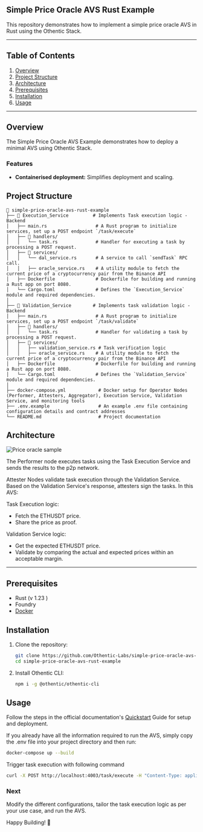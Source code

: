 ## Simple Price Oracle AVS Rust Example

This repository demonstrates how to implement a simple price oracle AVS in Rust using the Othentic Stack.

---

## Table of Contents

1. [Overview](#overview)
2. [Project Structure](#project-structure)
3. [Architecture](#usage)
4. [Prerequisites](#prerequisites)
5. [Installation](#installation)
6. [Usage](#usage)

---

## Overview

The Simple Price Oracle AVS Example demonstrates how to deploy a minimal AVS using Othentic Stack.

### Features

- **Containerised deployment:** Simplifies deployment and scaling.

## Project Structure

```mdx
📂 simple-price-oracle-avs-rust-example
├── 📂 Execution_Service         # Implements Task execution logic - Backend
│   ├── main.rs                  # A Rust program to initialize services, set up a POST endpoint `/task/execute`
│   ├── 📂 handlers/
│   │   └── task.rs              # Handler for executing a task by processing a POST request.
│   ├── 📂 services/
│   │   └── dal_service.rs       # A service to call `sendTask` RPC call.
│   │   ├── oracle_service.rs    # A utility module to fetch the current price of a cryptocurrency pair from the Binance API
│   ├── Dockerfile               # Dockerfile for building and running a Rust app on port 8080.
│   └── Cargo.toml               # Defines the `Execution_Service` module and required dependencies.
│
├── 📂 Validation_Service        # Implements task validation logic - Backend
│   ├── main.rs                  # A Rust program to initialize services, set up a POST endpoint `/task/validate`
│   ├── 📂 handlers/
│   │   └── task.rs              # Handler for validating a task by processing a POST request.
│   ├── 📂 services/
│   │   ├── validation_service.rs # Task verification logic
│   │   ├── oracle_service.rs    # A utility module to fetch the current price of a cryptocurrency pair from the Binance API
│   ├── Dockerfile               # Dockerfile for building and running a Rust app on port 8080.
│   └── Cargo.toml               # Defines the `Validation_Service` module and required dependencies.
│
├── docker-compose.yml            # Docker setup for Operator Nodes (Performer, Attesters, Aggregator), Execution Service, Validation Service, and monitoring tools
├── .env.example                  # An example .env file containing configuration details and contract addresses
└── README.md                     # Project documentation
```

## Architecture

![Price oracle sample](https://github.com/user-attachments/assets/03d544eb-d9c3-44a7-9712-531220c94f7e)

The Performer node executes tasks using the Task Execution Service and sends the results to the p2p network.

Attester Nodes validate task execution through the Validation Service. Based on the Validation Service's response, attesters sign the tasks. In this AVS:

Task Execution logic:
- Fetch the ETHUSDT price.
- Share the price as proof.

Validation Service logic:
- Get the expected ETHUSDT price.
- Validate by comparing the actual and expected prices within an acceptable margin.
---

## Prerequisites

- Rust (v 1.23 )
- Foundry
- [Docker](https://docs.docker.com/engine/install/)

## Installation

1. Clone the repository:

   ```bash
   git clone https://github.com/Othentic-Labs/simple-price-oracle-avs-rust-example.git
   cd simple-price-oracle-avs-rust-example
   ```

2. Install Othentic CLI:

   ```bash
   npm i -g @othentic/othentic-cli
   ```

## Usage

Follow the steps in the official documentation's [Quickstart](https://docs.othentic.xyz/main/avs-framework/quick-start#steps) Guide for setup and deployment.

If you already have all the information required to run the AVS, simply copy the .env file into your project directory and then run:
```bash
docker-compose up --build
```

Trigger task execution with following command
```bash
curl -X POST http://localhost:4003/task/execute -H "Content-Type: application/json" -d "{}"
```

### Next
Modify the different configurations, tailor the task execution logic as per your use case, and run the AVS.

Happy Building! 🚀

